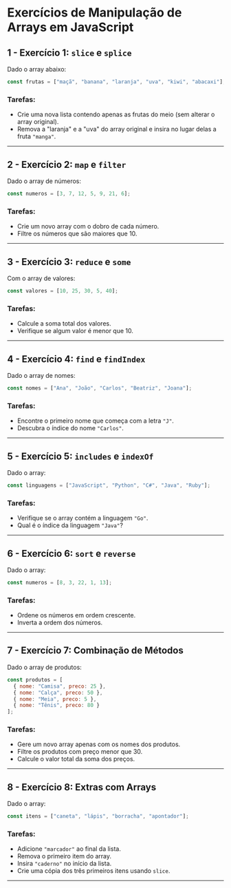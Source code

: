 # Exercícios de Manipulação de Arrays em JavaScript

## 1 - Exercício 1: `slice` e `splice`

Dado o array abaixo:

```js
const frutas = ["maçã", "banana", "laranja", "uva", "kiwi", "abacaxi"];
````

### Tarefas:

* Crie uma nova lista contendo apenas as frutas do meio (sem alterar o array original).
* Remova a "laranja" e a "uva" do array original e insira no lugar delas a fruta `"manga"`.

---

## 2 - Exercício 2: `map` e `filter`

Dado o array de números:

```js
const numeros = [3, 7, 12, 5, 9, 21, 6];
```

### Tarefas:

* Crie um novo array com o dobro de cada número.
* Filtre os números que são maiores que 10.

---

## 3 - Exercício 3: `reduce` e `some`

Com o array de valores:

```js
const valores = [10, 25, 30, 5, 40];
```

### Tarefas:

* Calcule a soma total dos valores.
* Verifique se algum valor é menor que 10.

---

## 4 - Exercício 4: `find` e `findIndex`

Dado o array de nomes:

```js
const nomes = ["Ana", "João", "Carlos", "Beatriz", "Joana"];
```

### Tarefas:

* Encontre o primeiro nome que começa com a letra `"J"`.
* Descubra o índice do nome `"Carlos"`.

---

## 5 - Exercício 5: `includes` e `indexOf`

Dado o array:

```js
const linguagens = ["JavaScript", "Python", "C#", "Java", "Ruby"];
```

### Tarefas:

* Verifique se o array contém a linguagem `"Go"`.
* Qual é o índice da linguagem `"Java"`?

---

## 6 - Exercício 6: `sort` e `reverse`

Dado o array:

```js
const numeros = [8, 3, 22, 1, 13];
```

### Tarefas:

* Ordene os números em ordem crescente.
* Inverta a ordem dos números.

---

## 7 - Exercício 7: Combinação de Métodos

Dado o array de produtos:

```js
const produtos = [
  { nome: "Camisa", preco: 25 },
  { nome: "Calça", preco: 50 },
  { nome: "Meia", preco: 5 },
  { nome: "Tênis", preco: 80 }
];
```

### Tarefas:

* Gere um novo array apenas com os nomes dos produtos.
* Filtre os produtos com preço menor que 30.
* Calcule o valor total da soma dos preços.

---

## 8 - Exercício 8: Extras com Arrays

Dado o array:

```js
const itens = ["caneta", "lápis", "borracha", "apontador"];
```

### Tarefas:

* Adicione `"marcador"` ao final da lista.
* Remova o primeiro item do array.
* Insira `"caderno"` no início da lista.
* Crie uma cópia dos três primeiros itens usando `slice`.

---


